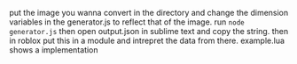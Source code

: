put the image you wanna convert in the directory and change the dimension variables in the generator.js to reflect that of the image. run `node generator.js` then open output.json in sublime text and copy the string. then in roblox put this in a module and intrepret the data from there. example.lua shows a implementation
